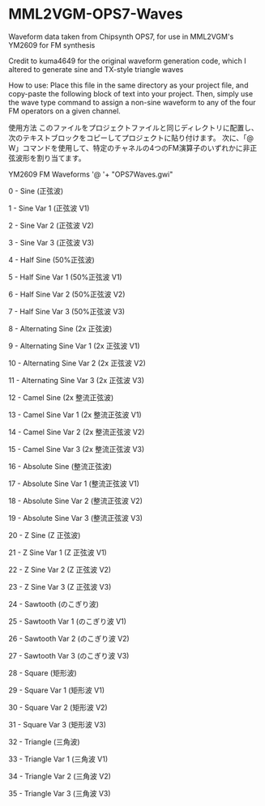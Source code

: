 # MML2VGM-OPS7-Waves
Waveform data taken from Chipsynth OPS7, for use in MML2VGM's YM2609 for FM synthesis

Credit to kuma4649 for the original waveform generation code, which I altered to generate sine and TX-style triangle waves

How to use:
	Place this file in the same directory as your project file, and copy-paste the following
	block of text into your project. Then, simply use the wave type command to assign a non-sine waveform
	to any of the four FM operators on a given channel.

使用方法
	このファイルをプロジェクトファイルと同じディレクトリに配置し、次のテキストブロックをコピーしてプロジェクトに貼り付けます。
	次に、「@ W」コマンドを使用して、特定のチャネルの4つのFM演算子のいずれかに非正弦波形を割り当てます。
  
 YM2609 FM Waveforms
'@ '+ "OPS7Waves.gwi"

 0 - Sine (正弦波)
 
 1 - Sine Var 1 (正弦波 V1)
 
 2 - Sine Var 2 (正弦波 V2)
 
 3 - Sine Var 3 (正弦波 V3)
 
 4 - Half Sine (50%正弦波)
 
 5 - Half Sine Var 1 (50%正弦波 V1)
 
 6 - Half Sine Var 2 (50%正弦波 V2)
 
 7 - Half Sine Var 3 (50%正弦波 V3)
 
 8 - Alternating Sine (2x 正弦波)
 
 9 - Alternating Sine Var 1 (2x 正弦波 V1)
 
 10 - Alternating Sine Var 2 (2x 正弦波 V2)
 
 11 - Alternating Sine Var 3 (2x 正弦波 V3)
 
 12 - Camel Sine (2x 整流正弦波)
 
 13 - Camel Sine Var 1 (2x 整流正弦波 V1)
 
 14 - Camel Sine Var 2 (2x 整流正弦波 V2)
 
 15 - Camel Sine Var 3 (2x 整流正弦波 V3)
 
 16 - Absolute Sine (整流正弦波)
 
 17 - Absolute Sine Var 1 (整流正弦波 V1)
 
 18 - Absolute Sine Var 2 (整流正弦波 V2)
 
 19 - Absolute Sine Var 3 (整流正弦波 V3)
 
 20 - Z Sine (Z 正弦波)
 
 21 - Z Sine Var 1 (Z 正弦波 V1)
 
 22 - Z Sine Var 2 (Z 正弦波 V2)
 
 23 - Z Sine Var 3 (Z 正弦波 V3)
 
 24 - Sawtooth (のこぎり波)
 
 25 - Sawtooth Var 1 (のこぎり波 V1)
 
 26 - Sawtooth Var 2 (のこぎり波 V2)
 
 27 - Sawtooth Var 3 (のこぎり波 V3)
 
 28 - Square (矩形波)
 
 29 - Square Var 1 (矩形波 V1)
 
 30 - Square Var 2 (矩形波 V2)
 
 31 - Square Var 3 (矩形波 V3)
 
 32 - Triangle (三角波)
 
 33 - Triangle Var 1 (三角波 V1)
 
 34 - Triangle Var 2 (三角波 V2)
 
 35 - Triangle Var 3 (三角波 V3)
